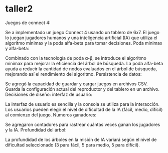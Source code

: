 # taller2
Juegos de connect 4:

Se a implementado un juego Connect 4 usando un tablero de 6x7. El juego lo juegan jugadores humanos y una inteligencia artificial (IA) que utiliza el algoritmo minimax y la poda alfa-beta para tomar decisiones. Poda minimax y alfa-beta:

Combinado con la tecnología de poda α-β, se introduce el algoritmo minimax para mejorar la eficiencia del árbol de búsqueda. La poda alfa-beta ayuda a reducir la cantidad de nodos evaluados en el árbol de búsqueda, mejorando así el rendimiento del algoritmo. Persistencia de datos:

Se agregó la capacidad de guardar y cargar juegos en archivos CSV. Guarda la configuración actual del reproductor y del tablero en un archivo. Decisiones de diseño:
interfaz de usuario:

La interfaz de usuario es sencilla y la consola se utiliza para la interacción. Los usuarios pueden elegir el nivel de dificultad de la IA (fácil, medio, difícil) al comienzo del juego. Numeros ganadores:

Se agregaron contadores para rastrear cuántas veces ganan los jugadores y la IA. Profundidad del árbol:

La profundidad de los árboles en la misión de IA variará según el nivel de dificultad seleccionado (3 para fácil, 5 para medio, 5 para difícil).

